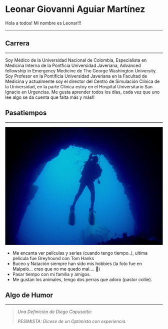 # Leonar Giovanni Aguiar Martínez
Hola a todos!
Mi nombre es Leonar!!!
____________________________________________________________________________
## Carrera
_____________________________________________________________________________
Soy Médico de la Universidad Nacional de Colombia, Especialista en Medicina Interna de la Pontficia Universidad Javeriana, Advanced fellowship in Emergency Medicine de The George Washington University. Soy Profesor en la Pontificia Universidad Javeriana en la Facultad de Medicina y actualmente soy el director del Centro de Simulación Clínica de la Universidad, en la parte Clínica estoy en el Hospital Universitario San Ignacio en Urgencias.
Me gusta aprender todos los días, cada vez que uno lee algo se da cuenta que falta más y más!!

## Pasatiempos
___________________________________________________________________________

![Alt Text](https://github.com/compbios/quien-soy-yo-leoaguiarm/blob/master/2010%20Paseo%20Gorgona%20Malpelo%20Buceo%20006.JPG)
 
  - Me encanta ver películas y series (cuando tengo tiempo..), ultima película fue Greyhound con Tom Hanks
  - Buceo y Natación siempre han sido mis hobbies (la foto fue en Malpelo... creo que no me quedo mal.... :metal:)
  - Pasar tiempo con mi familia y amigos.
  - Me gustan los animales, tengo dos perras que adoro (pastor collie).

## Algo de Humor
______________________________________________________________________________
>*Una Definición de Diego Capusotto:*
>
>*PESIMISTA: Dicese de un Optimista con experiencia.*
